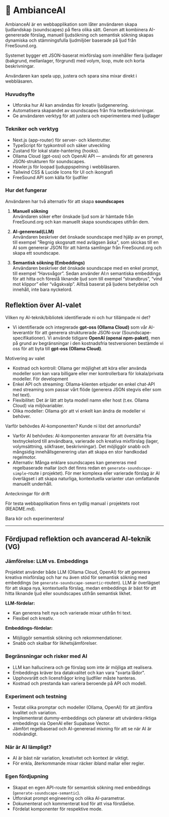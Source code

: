 # 🎵 AmbianceAI

AmbianceAI är en webbapplikation som låter användaren skapa ljudlandskap (soundscapes) på flera olika sätt. Genom att kombinera AI-genererade förslag, manuell ljudsökning och semantisk sökning skapas dynamiska och stämningsfulla ljudmiljöer baserade på ljud från FreeSound.org.

Systemet bygger ett JSON-baserat mixförslag som innehåller flera ljudlager (bakgrund, mellanlager, förgrund) med volym, loop, mute och korta beskrivningar.

Användaren kan spela upp, justera och spara sina mixar direkt i webbläsaren.

### Huvudsyfte

- Utforska hur AI kan användas för kreativ ljudgenerering.
- Automatisera skapandet av soundscapes från fria textbeskrivningar.
- Ge användaren verktyg för att justera och experimentera med ljudlager

### Tekniker och verktyg

- Next.js (app-router) för server- och klientrutter.
- TypeScript för typkontroll och säker utveckling
- Zustand för lokal state-hantering (hooks).
- Ollama Cloud (gpt-oss) och OpenAI API — används för att generera JSON-strukturen för soundscapes.
- Howler.js för loopad ljuduppspelning i webbläsaren.
- Tailwind CSS & Lucide Icons för UI och ikongrafi
- FreeSound API som källa för ljudfiler

### Hur det fungerar

Användaren har två alternativ för att skapa **soundscapes**

1. **Manuell sökning**
   <br>
   Användaren söker efter önskade ljud som är hämtade från FreeSound.org och kan manuellt skapa soundscapes utifrån dem.

2. **AI-genererad(LLM)**
   <br>
   Användaren beskriver det önskade soundscape med hjälp av en prompt, till exempel "Regnig skogsnatt med avlägsen åska", som skickas till en AI som genererar JSON för att hämta samlingar från FreeSound.org och skapa ett soundscape.

3. **Semantisk sökning (Embeddings)**
   <br>
   Användaren beskriver det önskade soundscape med en enkel prompt, till exempel “Havsvågor”. Sedan använder AI:n semantiska embeddings för att hitta och föreslå liknande ljud som till exempel “strandbrus”, “vind mot klippor” eller “vågskvalp”. Alltså baserat på ljudens betydelse och innehåll, inte bara nyckelord.

## Reflektion över AI-valet

Vilken ny AI-teknik/bibliotek identifierade ni och hur tillämpade ni det?

- Vi identifierade och integrerade **gpt-oss (Ollama Cloud)** som vår AI-leverantör för att generera strukturerade JSON-svar (Soundscape-specifikationer). Vi använde tidigare **OpenAI (openai npm-paket)**, men på grund av begränsningar i den kostnadsfria testversionen bestämde vi oss för att byta till **gpt-oss (Ollama Cloud)**.

Motivering av valet

- Kostnad och kontroll: Ollama ger möjlighet att köra eller använda modeller som kan vara billigare eller mer kontrollerbara för lokala/privata modeller. För development
- Enkel API och streaming: Ollama-klienten erbjuder en enkel chat-API med streaming som passar vårt flöde (generera JSON stegvis eller som hel text).
- Flexibilitet: Det är lätt att byta modell namn eller host (t.ex. Ollama Cloud) via miljövariabler.
- Olika modeller: Ollama gör att vi enkelt kan ändra de modeller vi behöver.

Varför behövdes AI-komponenten? Kunde ni löst det annorlunda?

- Varför AI behövdes: AI-komponenten ansvarar för att översätta fria textnyckelord till användbara, varierade och kreativa mixförslag (lager, volymsättning, sökfraser, beskrivningar). Det möjliggör snabb och mångsidig innehållsgenerering utan att skapa en stor handkodad regelmotor.
- Alternativ: Många enklare soundscapes kan genereras med regelbaserade mallar (och det finns redan en `generate-soundscape-simple`-route i projektet). För mer komplexa eller varierade förslag är AI överlägset i att skapa naturliga, kontextuella varianter utan omfattande manuellt underhåll.

Anteckningar för drift

För testa webbapplikation finns en tydlig manual i projektets root (README.md).

Bara kör och experimentera!

---

## Fördjupad reflektion och avancerad AI-teknik (VG)

### Jämförelse: LLM vs. Embeddings
Projektet använder både LLM (Ollama Cloud, OpenAI) för att generera kreativa mixförslag och har nu även stöd för semantisk sökning med embeddings (se `generate-soundscape-semantic`-routen). LLM är överlägset för att skapa nya, kontextuella förslag, medan embeddings är bäst för att hitta liknande ljud eller soundscapes utifrån semantisk likhet.

**LLM-fördelar:**
- Kan generera helt nya och varierade mixar utifrån fri text.
- Flexibel och kreativ.

**Embeddings-fördelar:**
- Möjliggör semantisk sökning och rekommendationer.
- Snabb och skalbar för likhetsjämförelser.

### Begränsningar och risker med AI
- LLM kan hallucinera och ge förslag som inte är möjliga att realisera.
- Embeddings kräver bra datakvalitet och kan vara "svarta lådor".
- Upphovsrätt och licensfrågor kring ljudfiler måste hanteras.
- Kostnad och prestanda kan variera beroende på API och modell.

### Experiment och testning
- Testat olika promptar och modeller (Ollama, OpenAI) för att jämföra kvalitet och variation.
- Implementerat dummy-embeddings och planerar att utvärdera riktiga embeddings via OpenAI eller Supabase Vector.
- Jämfört regelbaserad och AI-genererad mixning för att se när AI är nödvändigt.

### När är AI lämpligt?
- AI är bäst när variation, kreativitet och kontext är viktigt.
- För enkla, återkommande mixar räcker ibland mallar eller regler.

### Egen fördjupning
- Skapat en egen API-route för semantisk sökning med embeddings (`generate-soundscape-semantic`).
- Utforskat prompt engineering och olika AI-parametrar.
- Dokumenterat och kommenterat kod för att visa förståelse.
- Fördelat komponenter för respektive mode.
